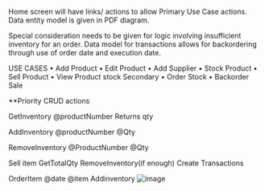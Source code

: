 Home screen will have links/ actions to allow Primary Use Case actions.
Data entity model is given in PDF diagram.

Special consideration needs to be given for logic involving insufficient inventory for an order. Data model for transactions allows for backordering
through use of order date and execution date.

USE CASES
•	Add Product
•	Edit Product
•	Add Supplier
•	Stock Product
•	Sell Product
•	View Product stock
Secondary
•	Order Stock
•	Backorder Sale

**Priority CRUD actions

GetInventory
	@productNumber
	Returns qty

AddInventory 
	@productNumber
	@Qty

RemoveInventory
	@ProductNumber
	@Qty

Sell item
	GetTotalQty
	RemoveInventory(if enough)
	Create Transactions

OrderItem
	@date
	@item
	Addinventory
![image](https://github.com/ornthnooth/BusinessLogicDemo/assets/15217454/551c349a-8617-425f-a85c-a6f9d270796c)
